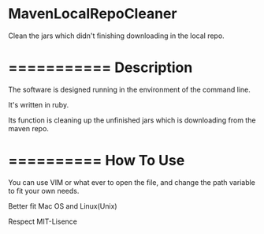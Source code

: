 MavenLocalRepoCleaner
=====================

Clean the jars which didn't finishing downloading in the local repo. 

===========
Description
===========

The software is designed running in the environment of the command line.

It's written in ruby.

Its function is cleaning up the unfinished jars which is downloading from the maven repo.

==========
How To Use
==========

You can use VIM or what ever to open the file, and change the path variable to fit your own needs.

Better fit Mac OS and Linux(Unix)


Respect MIT-Lisence

